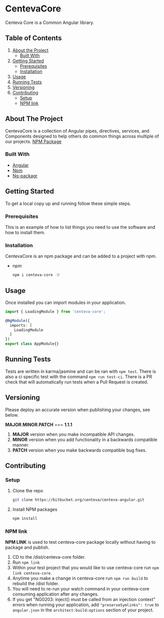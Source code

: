 # CentevaCore

Centeva Core is a Common Angular library.

## Table of Contents

1. [About the Project](#about-the-project)
    * [Built With](#built-with)
2. [Getting Started](#getting-started)
    * [Prerequisites](#prerequisites)
    * [Installation](#installation)
3. [Usage](#usage)
4. [Running Tests](#running-tests)
5. [Versioning](#versioning)
6. [Contributing](#contributing)
    * [Setup](#setup)
    * [NPM link](#npm-link)


## About The Project

CentevaCore is a collection of Angular pipes, directives, services, and
Components designed to help others do common things across multiple of our
projects. [NPM Package](https://www.npmjs.com/package/centeva-core)

### Built With

* [Angular](https://angular.io/)
* [Npm](https://www.npmjs.com/)
* [Ng-packagr](https://github.com/ng-packagr/ng-packagr)

## Getting Started

To get a local copy up and running follow these simple steps.

### Prerequisites

This is an example of how to list things you need to use the software and how to
install them.

### Installation

CentevaCore is an npm package and can be added to a project with npm.

* npm

  ```sh
  npm i centeva-core -D
  ```

## Usage

Once installed you can import modules in your application.

```ts
import { LoadingModule } from 'centeva-core';

@NgModule({
  imports: [
    LoadingModule
  ]
})
export class AppModule{}
```

## Running Tests

Tests are written in karma/jasmine and can be ran with `npm test`. There is also
a ci specific test with the command `npm run test-ci`. There is a PR check that
will automatically run tests when a Pull Request is created.

## Versioning

Please deploy an accurate version when publishing your changes, see below.

**MAJOR**.**MINOR**.**PATCH** === **1.1.1**

1. **MAJOR** version when you make incompatible API changes.
2. **MINOR** version when you add functionality in a backwards compatible
   manner.
3. **PATCH** version when you make backwards compatible bug fixes.

## Contributing

### Setup

1. Clone the repo

   ```sh
   git clone https://bitbucket.org/centeva/centeva-angular.git
   ```

2. Install NPM packages

   ```sh
   npm install
   ```

### NPM link

**NPM LINK** is used to test centeva-core package locally without having to
package and publish.

1. CD to the /dist/centeva-core folder. 
2. Run `npm link`
3. Within your test project that you would like to use centeva-core run `npm
   link centeva-core`.
4. Anytime you make a change in centeva-core run `npm run build` to rebuild the
   /dist folder.
5. You will need to re-run your watch command in your centeva-core consuming
   application after any changes.
6. If you get "NG0203: inject() must be called from an injection context" errors
   when running your application, add `"preserveSymlinks": true` to
   `angular.json` in the `architect:build:options` section of your project.
